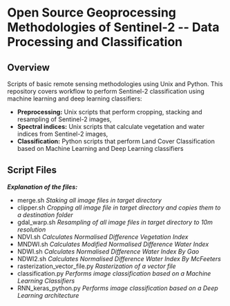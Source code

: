 # Open Source Geoprocessing Methodologies of Sentinel-2 -- Data Processing and Classification
## Overview
Scripts of basic remote sensing methodologies using Unix and Python. This repository covers workflow to perform Sentinel-2 classification using machine learning and deep learning classifiers:

* **Preprocessing:** Unix scripts that perform cropping, stacking and resampling of Sentinel-2 images,
* **Spectral indices:** Unix scripts that calculate vegetation and water indices from Sentinel-2 images,
* **Classification:** Python scripts that perform Land Cover Classification based on Machine Learning and Deep Learning classifiers

## Script Files
_**Explanation of the files:**_

* merge.sh
*Staking all image files in target directory*
* clipper.sh
*Cropping all image file in target directory and copies them to a destination folder*
* gdal_warp.sh
*Resampling of all image files in target directory to 10m resolution*
* NDVI.sh
*Calculates Normalised Difference Vegetation Index*
* MNDWI.sh
*Calculates Modified Normalised Difference Water Index*
* NDWI.sh
*Calculates Normalised Difference Water Index By Gao*
* NDWI2.sh
*Calculates Normalised Difference Water Index By McFeeters*
* rasterization_vector_file.py
*Rasterization of a vector file*
* classification.py
*Performs image classification based on a Machine Learning Classifiers*
* RNN_keras_python.py
*Performs image classification based on a Deep Learning architecture*

